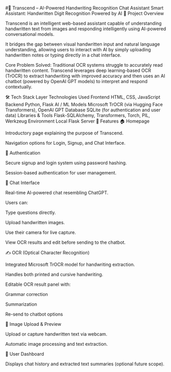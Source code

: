 #🚀 Transcend – AI-Powered Handwriting Recognition Chat Assistant
Smart Assistant: Handwritten Digit Recognition Powered by AI
🧠 Project Overview

Transcend is an intelligent web-based assistant capable of understanding handwritten text from images and responding intelligently using AI-powered conversational models.

It bridges the gap between visual handwritten input and natural language understanding, allowing users to interact with AI by simply uploading handwritten notes or typing directly in a chat interface.

Core Problem Solved:
Traditional OCR systems struggle to accurately read handwritten content. Transcend leverages deep learning-based OCR (TrOCR) to extract handwriting with improved accuracy and then uses an AI chatbot (powered by OpenAI GPT models) to interpret and respond contextually.

🛠️ Tech Stack
Layer	Technologies Used
Frontend	HTML, CSS, JavaScript
Backend	Python, Flask
AI / ML Models	Microsoft TrOCR (via Hugging Face Transformers), OpenAI GPT
Database	SQLite (for authentication and user data)
Libraries & Tools	Flask-SQLAlchemy, Transformers, Torch, PIL, Werkzeug
Environment	Local Flask Server
🌟 Features
🏠 Homepage

Introductory page explaining the purpose of Transcend.

Navigation options for Login, Signup, and Chat Interface.

🔐 Authentication

Secure signup and login system using password hashing.

Session-based authentication for user management.

💬 Chat Interface

Real-time AI-powered chat resembling ChatGPT.

Users can:

Type questions directly.

Upload handwritten images.

Use their camera for live capture.

View OCR results and edit before sending to the chatbot.

✍️ OCR (Optical Character Recognition)

Integrated Microsoft TrOCR model for handwriting extraction.

Handles both printed and cursive handwriting.

Editable OCR result panel with:

Grammar correction

Summarization

Re-send to chatbot options

📸 Image Upload & Preview

Upload or capture handwritten text via webcam.

Automatic image processing and text extraction.

🧩 User Dashboard

Displays chat history and extracted text summaries (optional future scope).
